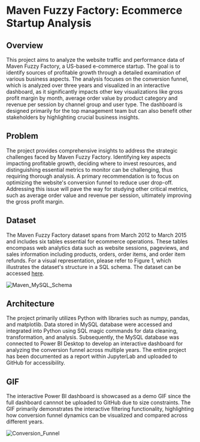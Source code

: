 # Maven Fuzzy Factory: Ecommerce Startup Analysis



## Overview

This project aims to analyze the website traffic and performance data of Maven Fuzzy Factory, a US-based e-commerce startup. The goal is to identify sources of profitable growth through a detailed examination of various business aspects. The analysis focuses on the conversion funnel, which is analyzed over three years and visualized in an interactive dashboard, as it significantly impacts other key visualizations like gross profit margin by month, average order value by product category and revenue per session by channel group and user type. The dashboard is designed primarily for the top management team but can also benefit other stakeholders by highlighting crucial business insights.

## Problem

The project provides comprehensive insights to address the strategic challenges faced by Maven Fuzzy Factory. Identifying key aspects impacting profitable growth, deciding where to invest resources, and distinguishing essential metrics to monitor can be challenging, thus requiring thorough analysis. A primary recommendation is to focus on optimizing the website's conversion funnel to reduce user drop-off. Addressing this issue will pave the way for studying other critical metrics, such as average order value and revenue per session, ultimately improving the gross profit margin.

## Dataset

The Maven Fuzzy Factory dataset spans from March 2012 to March 2015 and includes six tables essential for ecommerce operations. These tables encompass web analytics data such as website sessions, pageviews, and sales information including products, orders, order items, and order item refunds. For a visual representation, please refer to Figure 1, which illustrates the dataset's structure in a SQL schema. The dataset can be accessed [here](https://www.kaggle.com/datasets/rubenman/maven-fuzzy-factory-dataset). 

![Maven_MySQL_Schema](https://github.com/user-attachments/assets/0e565604-4cfa-4696-b078-3de174031fa4)

## Architecture

The project primarily utilizes Python with libraries such as numpy, pandas, and matplotlib. Data stored in MySQL database were accessed and integrated into Python using SQL magic commands for data cleaning, transformation, and analysis. Subsequently, the MySQL database was connected to Power BI Desktop to develop an interactive dashboard for analyzing the conversion funnel across multiple years. The entire project has been documented as a report within JupyterLab and uploaded to GitHub for accessibility.

## GIF

The interactive Power BI dashboard is showcased as a demo GIF since the full dashboard cannnot be uploaded to GitHub due to size constraints. The GIF primarily demonstrates the interactive filtering functionality, highlighting how conversion funnel dynamics can be visualized and compared across different years.

![Conversion_Funnel](https://github.com/user-attachments/assets/244c8946-d89c-43e3-9557-ab31bdd826bf)

